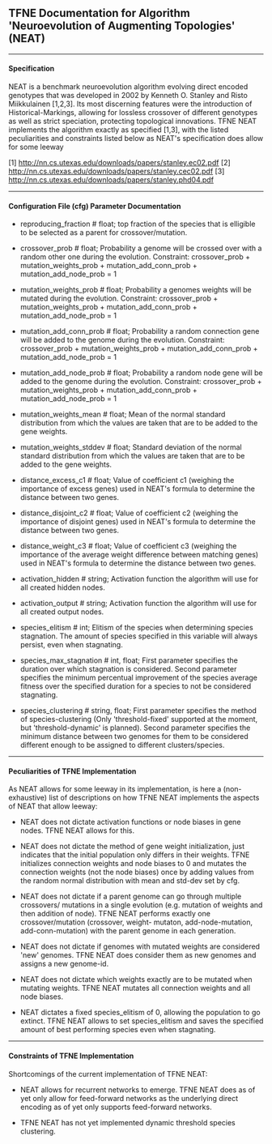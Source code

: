## TFNE Documentation for Algorithm 'Neuroevolution of Augmenting Topologies' (NEAT) ##

--------------------------------------------------------------------------------

#### Specification ####

NEAT is a benchmark neuroevolution algorithm evolving direct encoded genotypes 
that was developed in 2002 by Kenneth O. Stanley and Risto Miikkulainen [1,2,3].
Its most discerning features were the introduction of Historical-Markings, 
allowing for lossless crossover of different genotypes as well as strict 
speciation, protecting topological innovations. TFNE NEAT implements the
algorithm exactly as specified [1,3], with the listed peculiarities and
constraints listed below as NEAT's specification does allow for some leeway

[1] http://nn.cs.utexas.edu/downloads/papers/stanley.ec02.pdf
[2] http://nn.cs.utexas.edu/downloads/papers/stanley.cec02.pdf
[3] http://nn.cs.utexas.edu/downloads/papers/stanley.phd04.pdf



--------------------------------------------------------------------------------

#### Configuration File (cfg) Parameter Documentation ####

* reproducing_fraction    # float; top fraction of the species that is elligible
                            to be selected as a parent for crossover/mutation.

* crossover_prob          # float; Probability a genome will be crossed over
                            with a random other one during the evolution.
                            Constraint: crossover_prob + mutation_weights_prob +
                            mutation_add_conn_prob + mutation_add_node_prob = 1

* mutation_weights_prob   # float; Probability a genomes weights will be mutated
                            during the evolution.
                            Constraint: crossover_prob + mutation_weights_prob +
                            mutation_add_conn_prob + mutation_add_node_prob = 1

* mutation_add_conn_prob  # float; Probability a random connection gene will be
                            added to the genome during the evolution.
                            Constraint: crossover_prob + mutation_weights_prob +
                            mutation_add_conn_prob + mutation_add_node_prob = 1

* mutation_add_node_prob  # float; Probability a random node gene will be added
                            to the genome during the evolution.
                            Constraint: crossover_prob + mutation_weights_prob +
                            mutation_add_conn_prob + mutation_add_node_prob = 1

* mutation_weights_mean   # float; Mean of the normal standard distribution from 
                            which the values are taken that are to be added to 
                            the gene weights.

* mutation_weights_stddev # float; Standard deviation of the normal standard 
                            distribution from which the values are taken that 
                            are to be added to the gene weights.

* distance_excess_c1      # float; Value of coefficient c1 (weighing the 
                            importance of excess genes) used in NEAT's formula 
                            to determine the distance between two genes.

* distance_disjoint_c2    # float; Value of coefficient c2 (weighing the 
                            importance of disjoint genes) used in NEAT's formula
                            to determine the distance between two genes.

* distance_weight_c3      # float; Value of coefficient c3 (weighing the 
                            importance of the average weight difference between 
                            matching genes) used in NEAT's formula to determine 
                            the distance between two genes.

* activation_hidden       # string; Activation function the algorithm will use 
                            for all created hidden nodes.

* activation_output       # string; Activation function the algorithm will use 
                            for all created output nodes.

* species_elitism         # int; Elitism of the species when determining species
                            stagnation. The amount of species specified in this
                            variable will always persist, even when stagnating.

* species_max_stagnation  # int, float; First parameter specifies the duration 
                            over which stagnation is considered. Second
                            parameter specifies the minimum percentual 
                            improvement of the species average fitness over the 
                            specified duration for a species to not be 
                            considered stagnating.

* species_clustering      # string, float; First parameter specifies the
                            method of species-clustering (Only 'threshold-fixed'
                            supported at the moment, but 'threshold-dynamic' is
                            planned). Second parameter specifies the minimum
                            distance between two genomes for them to be 
                            considered different enough to be assigned to
                            different clusters/species.



--------------------------------------------------------------------------------

#### Peculiarities of TFNE Implementation ####

As NEAT allows for some leeway in its implementation, is here a (non-exhaustive)
list of descriptions on how TFNE NEAT implements the aspects of NEAT that allow
leeway:

* NEAT does not dictate activation functions or node biases in gene nodes. TFNE 
  NEAT allows for this.

* NEAT does not dictate the method of gene weight initialization, just indicates
  that the initial population only differs in their weights. TFNE initializes 
  connection weights and node biases to 0 and mutates the connection weights 
  (not the node biases) once by adding values from the random normal 
  distribution with mean and std-dev set by cfg.

* NEAT does not dictate if a parent genome can go through multiple crossovers/
  mutations in a single evolution (e.g. mutation of weights and then addition of
  node). TFNE NEAT performs exactly one crossover/mutation (crossover, weight-
  mutaton, add-node-mutation, add-conn-mutation) with the parent genome in each 
  generation.

* NEAT does not dictate if genomes with mutated weights are considered 'new'
  genomes. TFNE NEAT does consider them as new genomes and assigns a new
  genome-id.

* NEAT does not dictate which weights exactly are to be mutated when mutating 
  weights. TFNE NEAT mutates all connection weights and all node biases.

* NEAT dictates a fixed species_elitism of 0, allowing the population to go 
  extinct. TFNE NEAT allows to set species_elitism and saves the specified 
  amount of best performing species even when stagnating.



--------------------------------------------------------------------------------

#### Constraints of TFNE Implementation ####

Shortcomings of the current implementation of TFNE NEAT:

* NEAT allows for recurrent networks to emerge. TFNE NEAT does as of yet only 
  allow for feed-forward networks as the underlying direct encoding as of yet 
  only supports feed-forward networks.

* TFNE NEAT has not yet implemented dynamic threshold species clustering.



